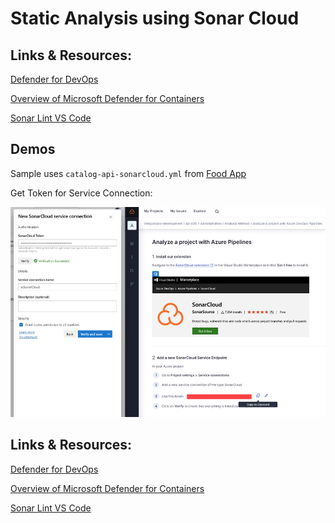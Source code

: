 # Static Analysis using Sonar Cloud

## Links & Resources:

[Defender for DevOps](https://learn.microsoft.com/de-de/azure/defender-for-cloud/defender-for-devops-introduction?ocid=AID754288&wt.mc_id=azfr-c9-scottha%2CCFID0709)

[Overview of Microsoft Defender for Containers](https://learn.microsoft.com/en-us/azure/defender-for-cloud/defender-for-containers-introduction)

[Sonar Lint VS Code](https://marketplace.visualstudio.com/items?itemName=SonarSource.sonarlint-vscode)

## Demos

Sample uses `catalog-api-sonarcloud.yml` from [Food App](https://github.com/arambazamba/food-app)

Get Token for Service Connection:

![sonar-token](_images/sonar-token.jpg)

## Links & Resources:

[Defender for DevOps](https://learn.microsoft.com/de-de/azure/defender-for-cloud/defender-for-devops-introduction?ocid=AID754288&wt.mc_id=azfr-c9-scottha%2CCFID0709)

[Overview of Microsoft Defender for Containers](https://learn.microsoft.com/en-us/azure/defender-for-cloud/defender-for-containers-introduction)

[Sonar Lint VS Code](https://marketplace.visualstudio.com/items?itemName=SonarSource.sonarlint-vscode)